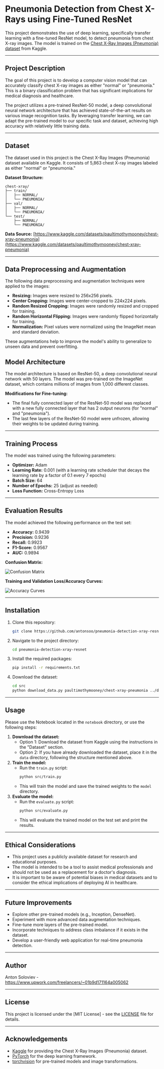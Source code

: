 # Pneumonia Detection from Chest X-Rays using Fine-Tuned ResNet

This project demonstrates the use of deep learning, specifically transfer learning with a fine-tuned ResNet model, to detect pneumonia from chest X-ray images. The model is trained on the [Chest X-Ray Images (Pneumonia) dataset](https://www.kaggle.com/datasets/paultimothymooney/chest-xray-pneumonia) from Kaggle.

-------

## Project Description

The goal of this project is to develop a computer vision model that can accurately classify chest X-ray images as either "normal" or "pneumonia." This is a binary classification problem that has significant implications for medical diagnosis and healthcare.

The project utilizes a pre-trained ResNet-50 model, a deep convolutional neural network architecture that has achieved state-of-the-art results on various image recognition tasks. By leveraging transfer learning, we can adapt the pre-trained model to our specific task and dataset, achieving high accuracy with relatively little training data.

-------

## Dataset

The dataset used in this project is the Chest X-Ray Images (Pneumonia) dataset available on Kaggle. It consists of 5,863 chest X-ray images labeled as either "normal" or "pneumonia."

**Dataset Structure:**

```plaintext
chest-xray/
├── train/
│   ├── NORMAL/
│   └── PNEUMONIA/
├── val/
│   ├── NORMAL/
│   └── PNEUMONIA/
└── test/
    ├── NORMAL/
    └── PNEUMONIA/
```

**Data Source:** [https://www.kaggle.com/datasets/paultimothymooney/chest-xray-pneumonia](https://www.kaggle.com/datasets/paultimothymooney/chest-xray-pneumonia)

-------

## Data Preprocessing and Augmentation

The following data preprocessing and augmentation techniques were applied to the images:

*   **Resizing:** Images were resized to 256x256 pixels.
*   **Center Cropping:** Images were center-cropped to 224x224 pixels.
*   **Random Resized Cropping:** Images were randomly resized and cropped for training.
*   **Random Horizontal Flipping:** Images were randomly flipped horizontally for training.
*   **Normalization:** Pixel values were normalized using the ImageNet mean and standard deviation.

These augmentations help to improve the model's ability to generalize to unseen data and prevent overfitting.

## Model Architecture

The model architecture is based on ResNet-50, a deep convolutional neural network with 50 layers. The model was pre-trained on the ImageNet dataset, which contains millions of images from 1,000 different classes.

**Modifications for Fine-tuning:**

*   The final fully connected layer of the ResNet-50 model was replaced with a new fully connected layer that has 2 output neurons (for "normal" and "pneumonia").
*   The last few layers of the ResNet-50 model were unfrozen, allowing their weights to be updated during training.

-------

## Training Process

The model was trained using the following parameters:

*   **Optimizer:** Adam
*   **Learning Rate:** 0.001 (with a learning rate scheduler that decays the learning rate by a factor of 0.1 every 7 epochs)
*   **Batch Size:** 64
*   **Number of Epochs:** 25 (adjust as needed)
*   **Loss Function:** Cross-Entropy Loss

-------

## Evaluation Results

The model achieved the following performance on the test set:

*   **Accuracy:** 0.9439
*   **Precision:** 0.9236
*   **Recall:** 0.9923
*   **F1-Score:** 0.9567
*   **AUC:** 0.9894

**Confusion Matrix:**

![Confusion Matrix](assets/Confusion_Matrix.png)

**Training and Validation Loss/Accuracy Curves:**

![Accuracy Curves](assets/Accuracy_curves.png)

-------

## Installation

1. Clone this repository:

    ```bash
    git clone https://github.com/antonsoo/pneumonia-detection-xray-resnet
    ```

2. Navigate to the project directory:

    ```bash
    cd pneumonia-detection-xray-resnet
    ```

3. Install the required packages:

    ```bash
    pip install -r requirements.txt
    ```

4. Download the dataset:

   ```bash
   cd src
   python download_data.py paultimothymooney/chest-xray-pneumonia ../data/chest_xray
   ```

-------

## Usage

Please use the Notebook located in the `notebook` directory, or use the following steps:

1. **Download the dataset:**
    *   Option 1: Download the dataset from Kaggle using the instructions in the "Dataset" section.
    *   Option 2: If you have already downloaded the dataset, place it in the `data` directory, following the structure mentioned above.
2. **Train the model:**
    *   Run the `train.py` script:
        ```bash
        python src/train.py
        ```
    *   This will train the model and save the trained weights to the `model` directory.
3. **Evaluate the model:**
    *   Run the `evaluate.py` script:
        ```bash
        python src/evaluate.py
        ```
    *   This will evaluate the trained model on the test set and print the results.

-------

## Ethical Considerations

*   This project uses a publicly available dataset for research and educational purposes.
*   The model is intended to be a tool to assist medical professionals and should not be used as a replacement for a doctor's diagnosis.
*   It is important to be aware of potential biases in medical datasets and to consider the ethical implications of deploying AI in healthcare.

-------

## Future Improvements

*   Explore other pre-trained models (e.g., Inception, DenseNet).
*   Experiment with more advanced data augmentation techniques.
*   Fine-tune more layers of the pre-trained model.
*   Incorporate techniques to address class imbalance if it exists in the dataset.
*   Develop a user-friendly web application for real-time pneumonia detection.

-------

## Author

Anton Soloviev - https://www.upwork.com/freelancers/~01b9d171164a005062

-------

## License

This project is licensed under the [MIT License] - see the [LICENSE](LICENSE) file for details.

-------

## Acknowledgements

*   [Kaggle](https://www.kaggle.com/) for providing the Chest X-Ray Images (Pneumonia) dataset.
*   [PyTorch](https://pytorch.org/) for the deep learning framework.
*   [torchvision](https://pytorch.org/vision/stable/index.html) for pre-trained models and image transformations.
